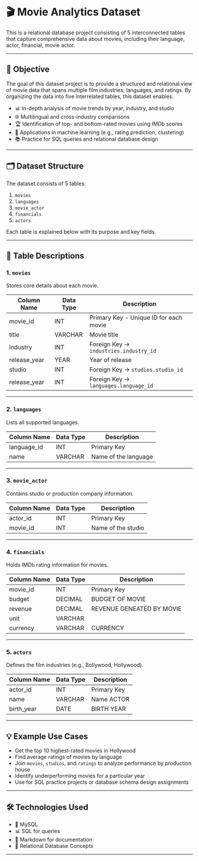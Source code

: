 # 🎬 Movie Analytics Dataset

This is a relational database project consisting of 5 interconnected tables that capture comprehensive data about movies, including their language, actor, financial, movie actor.

---

## 🎯 Objective

The goal of this dataset project is to provide a structured and relational view of movie data that spans multiple film industries, languages, and  ratings. By organizing the data into five interrelated tables, this dataset enables:

- 📊 In-depth analysis of movie trends by year, industry, and studio  
- 🌐 Multilingual and cross-industry comparisons  
- 🏆 Identification of top- and bottom-rated movies using IMDb scores  
- 🤖 Applications in machine learning (e.g., rating prediction, clustering)  
- 📚 Practice for SQL queries and relational database design  
---

## 🗂️ Dataset Structure

The dataset consists of 5 tables:

1. `movies`
2. `languages`
3. `movie_actor`
4. `financials`
5. `actors`

Each table is explained below with its purpose and key fields.

---

## 🧾 Table Descriptions

### 1. `movies`
Stores core details about each movie.

| Column Name   | Data Type | Description                              |
|---------------|-----------|------------------------------------------|
| movie_id      | INT       | Primary Key - Unique ID for each movie   |
| title         | VARCHAR   | Movie title                              |
| industry   | INT       | Foreign Key → `industries.industry_id`   |
| release_year  | YEAR      | Year of release                          |
| studio    | INT       | Foreign Key → `studios.studio_id`        |
| release_year   | INT       | Foreign Key → `languages.language_id`    |

---

### 2. `languages`
Lists all supported languages.

| Column Name   | Data Type | Description              |
|---------------|-----------|--------------------------|
| language_id   | INT       | Primary Key              |
| name | VARCHAR   | Name of the language     |

---

### 3. `movie_actor`
Contains studio or production company information.

| Column Name   | Data Type | Description                  |
|---------------|-----------|------------------------------|
|   actor_id     | INT       | Primary Key                  |
|  movie_id| INT   | Name of the studio           |

---

### 4. `financials`
Holds IMDb rating information for movies.

| Column Name   | Data Type | Description                              |
|---------------|-----------|------------------------------------------|
| movie_id     | INT       | Primary Key                              |
| budget      | DECIMAL       | BUDGET OF MOVIE          |
| revenue   | DECIMAL   |      REVENUE GENEATED BY MOVIE                  |
| unit   | VARCHAR   |                         |
| currency   | VARCHAR   |    CURRENCY                     |

---

### 5. `actors`
Defines the film industries (e.g., Bollywood, Hollywood).

| Column Name     | Data Type | Description             |
|------------------|-----------|-------------------------|
| actor_id      | INT       | Primary Key             |
| name    | VARCHAR   | Name ACTOR    |
| birth_year    | DATE   | BIRTH YEAR    |
---

## 💡 Example Use Cases

- Get the top 10 highest-rated movies in Hollywood  
- Find average ratings of movies by language  
- Join `movies`, `studios`, and `ratings` to analyze performance by production house  
- Identify underperforming movies for a particular year  
- Use for SQL practice projects or database schema design assignments  

---

## 🛠️ Technologies Used

- 🐘 MySQL
- 📊 SQL for queries  
- 📄 Markdown for documentation  
- 🔄 Relational Database Concepts  

---


